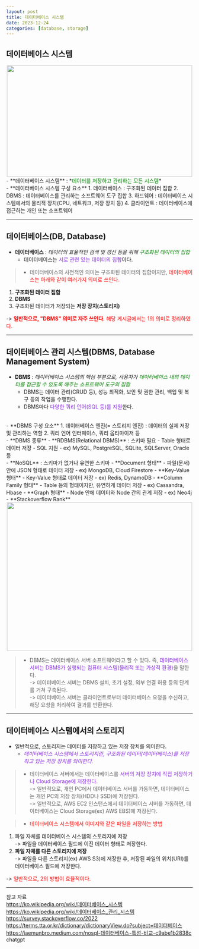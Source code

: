 ```yaml
---
layout: post
title: 데이터베이스 시스템
date: 2023-12-24
categories: [database, storage]
---
```

## 데이터베이스 시스템
<center><img src="https://github.com/LeeJae-H/LeeJae-H.github.io/assets/122717063/a7c7f9cf-8537-439e-8570-d24ad5e4adf7" width="500" height="300"></center>
- **데이터베이스 시스템** : *<span style="color:green">데이터를 저장하고 관리하는 모든 시스템</span>*  
<br>
- **데이터베이스 시스템 구성 요소**
1. 데이터베이스 : 구조화된 데이터 집합
2. DBMS : 데이터베이스를 관리하는 소프트웨어 도구 집합
3. 하드웨어 : 데이터베이스 시스템에서의 물리적 장치(CPU, 네트워크, 저장 장치 등)
4. 클라이언트 : 데이터베이스에 접근하는 개인 또는 소프트웨어

---
## 데이터베이스(DB, Database)
- **데이터베이스** : *데이터의 효율적인 검색 및 갱신 등을 위해 <span style="color:green">구조화된 데이터의 집합</span>*
  - 데이터베이스는 <span style="color:blueviolet">서로 관련 있는 데이터의 집합</span>이다.  

> - 데이터베이스의 사전적인 의미는 구조화된 데이터의 집합이지만, <span style="color:red">데이터베이스는 아래와 같이 여러가지 의미로 쓰인다.</span>  
1. **구조화된 데이터 집합**    
2. **DBMS**  
3. 구조화된 데이터가 저장되는 **저장 장치(스토리지)**  
>
-> <span style="color:red">**일반적으로, "DBMS" 의미로 자주 쓰인다.** 해당 게시글에서는 1의 의미로 정리하였다.</span> 

---
## 데이터베이스 관리 시스템(DBMS, Database Management System)
- **DBMS** : *데이터베이스 시스템의 핵심 부분으로, 사용자가 <span style="color:green">데이터베이스 내의 데이터를 접근할 수 있도록 해주는 소프트웨어 도구의 집합</span>*
  - DBMS는 데이터 관리(CRUD 등), 성능 최적화, 보안 및 권한 관리, 백업 및 복구 등의 작업을 수행한다.
  - DBMS마다 <span style="color:blueviolet">다양한 쿼리 언어(SQL 등)를 지원</span>한다.  
<br>
- **DBMS 구성 요소**
1. 데이터베이스 엔진(= 스토리지 엔진) : 데이터의 실제 저장 및 관리하는 역할  
2. 쿼리 언어 인터페이스, 쿼리 옵티마이저 등
<br> 
- **DBMS 종류**  
  - **RDBMS(Relational DBMS)** : 스키마 필요
    - Table 형태로 데이터 저장
    - SQL 지원
    - ex) MySQL, PostgreSQL, SQLite, SQLServer, Oracle 등   
  <br>
  - **NoSQL** : 스키마가 없거나 유연한 스키마
    - **Document 형태**
      - 파일(문서) 안에 JSON 형태로 데이터 저장
      - ex) MongoDB, Cloud Firestore
    - **Key-Value 형태**
      - Key-Value 형태로 데이터 저장
      - ex) Redis, DynamoDB
    - **Column Family 형태**
      - Table 등의 형태이지만, 유연하게 데이터 저장
      - ex) Cassandra, Hbase
    - **Graph 형태**
      - Node 안에 데이터와 Node 간의 관계 저장
      - ex) Neo4j  
<br>
- **Stackoverflow Rank**
  <center><img src="https://github.com/LeeJae-H/LeeJae-H.github.io/assets/122717063/06228387-c49f-4300-95f3-46c02d72e9a4" width="500" height="400"></center>

>- DBMS는 데이터베이스 서버 소프트웨어라고 할 수 있다. 즉, <span style="color:blueviolet">데이터베이스 서버는 DBMS가 실행되는 컴퓨터 시스템(물리적 또는 가상적 환경)</span>을 말한다.  
-> 데이터베이스 서버는 DBMS 설치, 초기 설정, 외부 연결 허용 등의 단계를 거쳐 구축된다.  
-> 데이터베이스 서버는 클라이언트로부터 데이터베이스 요청을 수신하고, 해당 요청을 처리하여 결과를 반환한다.

---
## 데이터베이스 시스템에서의 스토리지
- 일반적으로, 스토리지는 데이터를 저장하고 있는 저장 장치를 의미한다.  
  - *<span style="color:blueviolet">데이터베이스 시스템에서 스토리지란, 구조화된 데이터(데이터베이스)를 저장하고 있는 저장 장치를 의미한다.</span>*  

>- 데이터베이스 서버에서는 데이터베이스를 <span style="color:blueviolet">서버의 저장 장치에 직접 저장하거나 Cloud Storage에 저장한다.</span>  
-> 일반적으로, 개인 PC에서 데이터베이스 서버를 가동하면, 데이터베이스는 개인 PC의 저장 장치(HDD나 SSD)에 저장된다.  
-> 일반적으로, AWS EC2 인스턴스에서 데이터베이스 서버를 가동하면, 데이터베이스는 Cloud Storage(ex) AWS EBS)에 저장된다.  


>- <span style="color:red">데이터베이스 시스템에서 이미지와 같은 파일을 저장하는 방법</span>   
1. 파일 자체를 데이터베이스 시스템의 스토리지에 저장  
-> 파일을 데이터베이스 필드에 이진 데이터 형태로 저장한다.  
2. **파일 자체를 다른 스토리지에 저장**  
-> 파일을 다른 스토리지(ex) AWS S3)에 저장한 후, 저장된 파일의 위치(URI)를 데이터베이스 필드에 저장한다.  
>
-> <span style="color:red">일반적으로, 2의 방법이 효율적이다.</span>

---
참고 자료  
https://ko.wikipedia.org/wiki/데이터베이스_시스템  
https://ko.wikipedia.org/wiki/데이터베이스_관리_시스템   
https://survey.stackoverflow.co/2022  
https://terms.tta.or.kr/dictionary/dictionaryView.do?subject=데이터베이스   
https://jaemunbro.medium.com/nosql-데이터베이스-특성-비교-c9abe1b2838c   
chatgpt